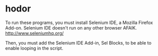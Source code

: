 # hodor
To run these programs, you must install Selenium IDE, a Mozilla Firefox Add-on.
Selenium IDE doesn't run on any other browser AFAIK.
http://www.seleniumhq.org/

Then, you must add the Selenium IDE Add-in, Sel Blocks, to be able to enable looping in the script.
